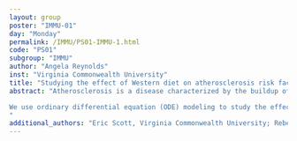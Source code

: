 ```yaml
---
layout: group
poster: "IMMU-01"
day: "Monday"
permalink: /IMMU/PS01-IMMU-1.html
code: "PS01"
subgroup: "IMMU"
author: "Angela Reynolds"
inst: "Virginia Commonwealth University"
title: "Studying the effect of Western diet on atherosclerosis risk factors"
abstract: "Atherosclerosis is a disease characterized by the buildup of cholesterol plaque in blood vessels, leading to increased risk of cardiac events as blood flow is restricted. Lipopolysaccharides (LPS), while found naturally in the gut, can stimulate an inflammatory response when moved into general circulation which can exacerbate the risk factors of atherosclerosis. Under normal conditions, intestinal alkaline phosphatase (IAP) detoxifies LPS, preventing it from entering circulation. A high-fat diet such as the Western Diet can introduce high levels of LPS which overwhelm this interaction.

We use ordinary differential equation (ODE) modeling to study the effect of the Western Diet on the systemic factors that contribute to atherosclerosis. This model includes dynamics in the Gut involving IAP and LPS with and without the effects of Western Diet. It also accounts for changes in gut permeability, which affect levels of circulating LPS when on a Western Diet. The model is fit to available experimental data for pre-and post-diet Wild Type (WT) mice and IAP Transgenic (IAPTg) mice, which express normal levels of IAP and elevated levels of IAP respectively. We then use the model to evaluate the effect of modulating IAP on circulating LPS.
"
additional_authors: "Eric Scott, Virginia Commonwealth University; Rebecca Segal, Virginia Commonwealth University;"
---
```

